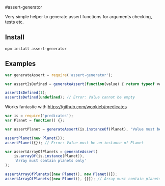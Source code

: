 #assert-generator

Very simple helper to generate assert functions for arguments checking, tests etc.

## Install
```
npm install assert-generator
```

## Examples

```js
var generateAssert = require('assert-generator');

var assertIsDefined = generateAssert(function(value) { return typeof value !== 'undefined'; }, 'Value cannot be empty');

assertIsDefined(1);
assertIsDefined(undefined); // Error: Value cannot be empty
```

Works fantastic with https://github.com/wookieb/predicates

```js
var is = require('predicates');
var Planet = function() {};

var assertPlanet = generateAssert(is.instanceOf(Planet), 'Value must be an instance of Planet');

assertPlanet(new Planet());
assertPlanet({}); // Error: Value must be an instance of Planet

var assertArrayOfPlanets = generateAssert(
    is.arrayOf(is.instance(Planet)), 
    'Array must contain planets only'
);

assertArrayOfPlanets([new Planet(), new Planet()]);
assertArrayOfPlanets([new Planet(), {}]); // Array must contain planets only
```
